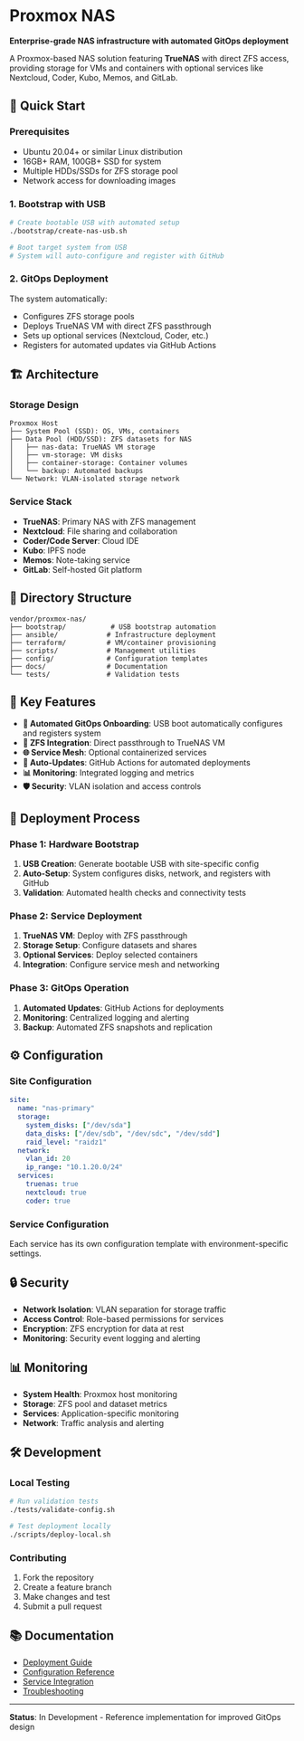 # Proxmox NAS

**Enterprise-grade NAS infrastructure with automated GitOps deployment**

A Proxmox-based NAS solution featuring **TrueNAS** with direct ZFS access, providing storage for VMs and containers with optional services like Nextcloud, Coder, Kubo, Memos, and GitLab.

## 🚀 Quick Start

### Prerequisites

- Ubuntu 20.04+ or similar Linux distribution
- 16GB+ RAM, 100GB+ SSD for system
- Multiple HDDs/SSDs for ZFS storage pool
- Network access for downloading images

### 1. Bootstrap with USB

```bash
# Create bootable USB with automated setup
./bootstrap/create-nas-usb.sh

# Boot target system from USB
# System will auto-configure and register with GitHub
```

### 2. GitOps Deployment

The system automatically:

- Configures ZFS storage pools
- Deploys TrueNAS VM with direct ZFS passthrough
- Sets up optional services (Nextcloud, Coder, etc.)
- Registers for automated updates via GitHub Actions

## 🏗️ Architecture

### Storage Design

```text
Proxmox Host
├── System Pool (SSD): OS, VMs, containers
├── Data Pool (HDD/SSD): ZFS datasets for NAS
│   ├── nas-data: TrueNAS VM storage
│   ├── vm-storage: VM disks
│   ├── container-storage: Container volumes
│   └── backup: Automated backups
└── Network: VLAN-isolated storage network
```

### Service Stack

- **TrueNAS**: Primary NAS with ZFS management
- **Nextcloud**: File sharing and collaboration
- **Coder/Code Server**: Cloud IDE
- **Kubo**: IPFS node
- **Memos**: Note-taking service
- **GitLab**: Self-hosted Git platform

## 📁 Directory Structure

```text
vendor/proxmox-nas/
├── bootstrap/           # USB bootstrap automation
├── ansible/            # Infrastructure deployment
├── terraform/          # VM/container provisioning
├── scripts/            # Management utilities
├── config/             # Configuration templates
├── docs/               # Documentation
└── tests/              # Validation tests
```

## 🔧 Key Features

- **🎯 Automated GitOps Onboarding**: USB boot automatically configures and registers system
- **💾 ZFS Integration**: Direct passthrough to TrueNAS VM
- **🌐 Service Mesh**: Optional containerized services
- **🔄 Auto-Updates**: GitHub Actions for automated deployments
- **📊 Monitoring**: Integrated logging and metrics
- **🛡️ Security**: VLAN isolation and access controls

## 🚀 Deployment Process

### Phase 1: Hardware Bootstrap

1. **USB Creation**: Generate bootable USB with site-specific config
2. **Auto-Setup**: System configures disks, network, and registers with GitHub
3. **Validation**: Automated health checks and connectivity tests

### Phase 2: Service Deployment

1. **TrueNAS VM**: Deploy with ZFS passthrough
2. **Storage Setup**: Configure datasets and shares
3. **Optional Services**: Deploy selected containers
4. **Integration**: Configure service mesh and networking

### Phase 3: GitOps Operation

1. **Automated Updates**: GitHub Actions for deployments
2. **Monitoring**: Centralized logging and alerting
3. **Backup**: Automated ZFS snapshots and replication

## ⚙️ Configuration

### Site Configuration

```yaml
site:
  name: "nas-primary"
  storage:
    system_disks: ["/dev/sda"]
    data_disks: ["/dev/sdb", "/dev/sdc", "/dev/sdd"]
    raid_level: "raidz1"
  network:
    vlan_id: 20
    ip_range: "10.1.20.0/24"
  services:
    truenas: true
    nextcloud: true
    coder: true
```

### Service Configuration

Each service has its own configuration template with environment-specific settings.

## 🔒 Security

- **Network Isolation**: VLAN separation for storage traffic
- **Access Control**: Role-based permissions for services
- **Encryption**: ZFS encryption for data at rest
- **Monitoring**: Security event logging and alerting

## 📊 Monitoring

- **System Health**: Proxmox host monitoring
- **Storage**: ZFS pool and dataset metrics
- **Services**: Application-specific monitoring
- **Network**: Traffic analysis and alerting

## 🛠️ Development

### Local Testing

```bash
# Run validation tests
./tests/validate-config.sh

# Test deployment locally
./scripts/deploy-local.sh
```

### Contributing

1. Fork the repository
2. Create a feature branch
3. Make changes and test
4. Submit a pull request

## 📚 Documentation

- [Deployment Guide](docs/DEPLOYMENT.md)
- [Configuration Reference](docs/CONFIG.md)
- [Service Integration](docs/SERVICES.md)
- [Troubleshooting](docs/TROUBLESHOOTING.md)

---

**Status**: In Development - Reference implementation for improved GitOps design
